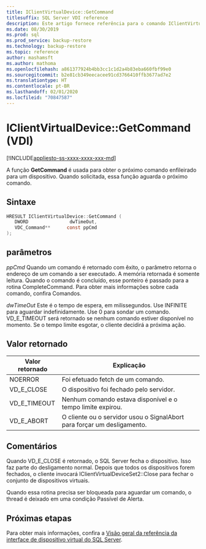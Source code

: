 ```yaml
---
title: IClientVirtualDevice::GetCommand
titlesuffix: SQL Server VDI reference
description: Este artigo fornece referência para o comando IClientVirtualDevice::GetCommand.
ms.date: 08/30/2019
ms.prod: sql
ms.prod_service: backup-restore
ms.technology: backup-restore
ms.topic: reference
author: mashamsft
ms.author: mathoma
ms.openlocfilehash: a861377924b4bb3cc1c1d2a4b83eba660fbf99e0
ms.sourcegitcommit: b2e81cb349eecacee91cd3766410ffb3677ad7e2
ms.translationtype: HT
ms.contentlocale: pt-BR
ms.lasthandoff: 02/01/2020
ms.locfileid: "70847587"
---
```

# <a name="iclientvirtualdevicegetcommand-vdi"></a>IClientVirtualDevice::GetCommand (VDI)

[!INCLUDE[appliesto-ss-xxxx-xxxx-xxx-md](../../../includes/appliesto-ss-xxxx-xxxx-xxx-md.md)]

A função **GetCommand** é usada para obter o próximo comando enfileirado para um dispositivo. Quando solicitada, essa função aguarda o próximo comando.

## <a name="syntax"></a>Sintaxe

```c
HRESULT IClientVirtualDevice::GetCommand (
   DWORD               dwTimeOut,
   VDC_Command**      const ppCmd
);
```

## <a name="parameters"></a>parâmetros

*ppCmd* Quando um comando é retornado com êxito, o parâmetro retorna o endereço de um comando a ser executado. A memória retornada é somente leitura. Quando o comando é concluído, esse ponteiro é passado para a rotina CompleteCommand. Para obter mais informações sobre cada comando, confira Comandos.

*dwTimeOut* Este é o tempo de espera, em milissegundos. Use INFINITE para aguardar indefinidamente. Use 0 para sondar um comando. VD_E_TIMEOUT será retornado se nenhum comando estiver disponível no momento. Se o tempo limite esgotar, o cliente decidirá a próxima ação.

## <a name="return-value"></a>Valor retornado

|Valor retornado | Explicação |
|---|---|
| NOERROR | Foi efetuado fetch de um comando. |
| VD_E_CLOSE | O dispositivo foi fechado pelo servidor. |
| VD_E_TIMEOUT | Nenhum comando estava disponível e o tempo limite expirou. |
| VD_E_ABORT | O cliente ou o servidor usou o SignalAbort para forçar um desligamento. |

## <a name="remarks"></a>Comentários

Quando VD_E_CLOSE é retornado, o SQL Server fecha o dispositivo. Isso faz parte do desligamento normal. Depois que todos os dispositivos forem fechados, o cliente invocará IClientVirtualDeviceSet2::Close para fechar o conjunto de dispositivos virtuais.

Quando essa rotina precisa ser bloqueada para aguardar um comando, o thread é deixado em uma condição Passível de Alerta.

## <a name="next-steps"></a>Próximas etapas

Para obter mais informações, confira a [Visão geral da referência da interface de dispositivo virtual do SQL Server](reference-virtual-device-interface.md).